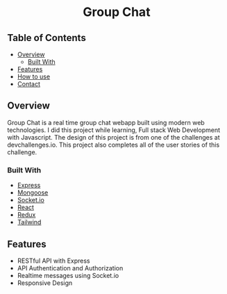 <h1 align="center">Group Chat</h1>

## Table of Contents

- [Overview](#overview)
  - [Built With](#built-with)
- [Features](#features)
- [How to use](#how-to-use)
- [Contact](#contact)

<!-- OVERVIEW -->

## Overview


Group Chat is a real time group chat webapp built using modern web technologies. I did this project while learning, Full stack Web Development with Javascript. The design of this project is from one of the challenges at devchallenges.io. This project also completes all of the user stories of this challenge. 

### Built With

<!-- This section should list any major frameworks that you built your project using. Here are a few examples.-->

- [Express](https://expressjs.com/)
- [Mongoose](https://mongoosejs.com/)
- [Socket.io](https://socket.io/)
- [React](https://reactjs.org/)
- [Redux](https://redux.js.org/)
- [Tailwind](https://tailwindcss.com/)

## Features

<!-- List the features of your application or follow the template. Don't share the figma file here :) -->
- RESTful API with Express
- API Authentication and Authorization
- Realtime messages using Socket.io
- Responsive Design


